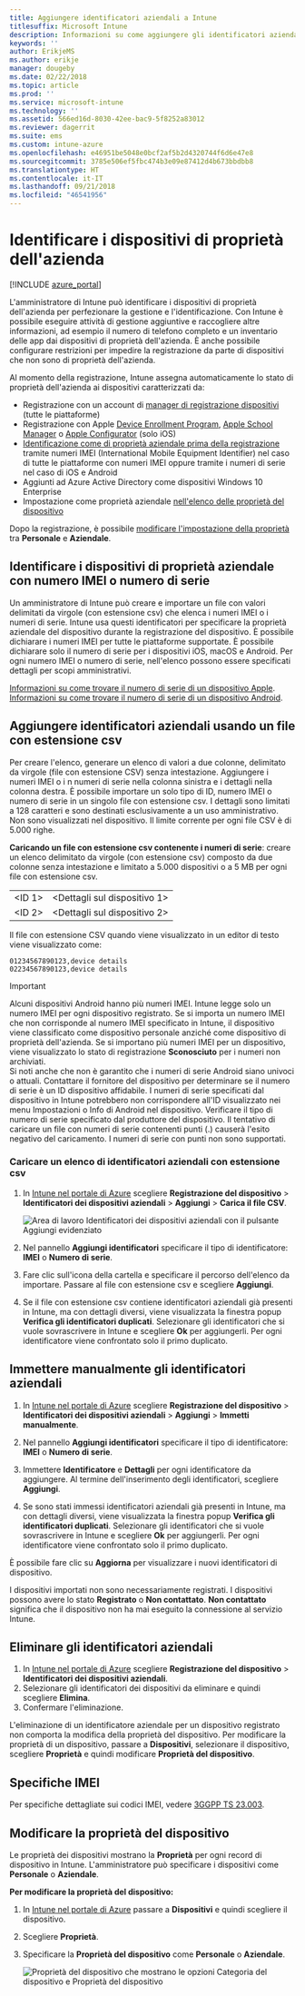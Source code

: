 ```yaml
---
title: Aggiungere identificatori aziendali a Intune
titlesuffix: Microsoft Intune
description: Informazioni su come aggiungere gli identificatori aziendali (metodo di registrazione, numeri IMEI e numeri di serie) a Microsoft Intune.
keywords: ''
author: ErikjeMS
ms.author: erikje
manager: dougeby
ms.date: 02/22/2018
ms.topic: article
ms.prod: ''
ms.service: microsoft-intune
ms.technology: ''
ms.assetid: 566ed16d-8030-42ee-bac9-5f8252a83012
ms.reviewer: dagerrit
ms.suite: ems
ms.custom: intune-azure
ms.openlocfilehash: e46951be5048e0bcf2af5b2d4320744f6d6e47e8
ms.sourcegitcommit: 3785e506ef5fbc474b3e09e87412d4b673bbdbb8
ms.translationtype: HT
ms.contentlocale: it-IT
ms.lasthandoff: 09/21/2018
ms.locfileid: "46541956"
---
```

# <a name="identify-devices-as-corporate-owned"></a>Identificare i dispositivi di proprietà dell'azienda

[!INCLUDE [azure_portal](./includes/azure_portal.md)]

L'amministratore di Intune può identificare i dispositivi di proprietà dell'azienda per perfezionare la gestione e l'identificazione. Con Intune è possibile eseguire attività di gestione aggiuntive e raccogliere altre informazioni, ad esempio il numero di telefono completo e un inventario delle app dai dispositivi di proprietà dell'azienda. È anche possibile configurare restrizioni per impedire la registrazione da parte di dispositivi che non sono di proprietà dell'azienda.

Al momento della registrazione, Intune assegna automaticamente lo stato di proprietà dell'azienda ai dispositivi caratterizzati da:

- Registrazione con un account di [manager di registrazione dispositivi](device-enrollment-manager-enroll.md) (tutte le piattaforme)
- Registrazione con Apple [Device Enrollment Program](device-enrollment-program-enroll-ios.md), [Apple School Manager](apple-school-manager-set-up-ios.md) o [Apple Configurator](apple-configurator-enroll-ios.md) (solo iOS)
- [Identificazione come di proprietà aziendale prima della registrazione](#identify-corporate-owned-devices-with-imei-or-serial-number) tramite numeri IMEI (International Mobile Equipment Identifier) nel caso di tutte le piattaforme con numeri IMEI oppure tramite i numeri di serie nel caso di iOS e Android
- Aggiunti ad Azure Active Directory come dispositivi Windows 10 Enterprise
- Impostazione come proprietà aziendale [nell'elenco delle proprietà del dispositivo](#change-device-ownership)

Dopo la registrazione, è possibile [modificare l'impostazione della proprietà](#change-device-ownership) tra **Personale** e **Aziendale**.

## <a name="identify-corporate-owned-devices-with-imei-or-serial-number"></a>Identificare i dispositivi di proprietà aziendale con numero IMEI o numero di serie

Un amministratore di Intune può creare e importare un file con valori delimitati da virgole (con estensione csv) che elenca i numeri IMEI o i numeri di serie. Intune usa questi identificatori per specificare la proprietà aziendale del dispositivo durante la registrazione del dispositivo. È possibile dichiarare i numeri IMEI per tutte le piattaforme supportate. È possibile dichiarare solo il numero di serie per i dispositivi iOS, macOS e Android. Per ogni numero IMEI o numero di serie, nell'elenco possono essere specificati dettagli per scopi amministrativi.

<!-- When you upload serial numbers for company-owned iOS devices, they must be paired with a corporate enrollment profile. Devices must then be enrolled using either Apple’s device enrollment program (DEP) or Apple Configurator to have them appear as company-owned. -->

[Informazioni su come trovare il numero di serie di un dispositivo Apple](https://support.apple.com/HT204308).<br>
[Informazioni su come trovare il numero di serie di un dispositivo Android](https://support.google.com/store/answer/3333000).

## <a name="add-corporate-identifiers-by-using-a-csv-file"></a>Aggiungere identificatori aziendali usando un file con estensione csv
Per creare l'elenco, generare un elenco di valori a due colonne, delimitato da virgole (file con estensione CSV) senza intestazione. Aggiungere i numeri IMEI o i n numeri di serie nella colonna sinistra e i dettagli nella colonna destra. È possibile importare un solo tipo di ID, numero IMEI o numero di serie in un singolo file con estensione csv. I dettagli sono limitati a 128 caratteri e sono destinati esclusivamente a un uso amministrativo. Non sono visualizzati nel dispositivo. Il limite corrente per ogni file CSV è di 5.000 righe.

**Caricando un file con estensione csv contenente i numeri di serie**: creare un elenco delimitato da virgole (con estensione csv) composto da due colonne senza intestazione e limitato a 5.000 dispositivi o a 5 MB per ogni file con estensione csv.

|||
|-|-|
|&lt;ID 1&gt;|&lt;Dettagli sul dispositivo 1&gt;|
|&lt;ID 2&gt;|&lt;Dettagli sul dispositivo 2&gt;|

Il file con estensione CSV quando viene visualizzato in un editor di testo viene visualizzato come:

```
01234567890123,device details
02234567890123,device details
```

> [!IMPORTANT]
> Alcuni dispositivi Android hanno più numeri IMEI. Intune legge solo un numero IMEI per ogni dispositivo registrato. Se si importa un numero IMEI che non corrisponde al numero IMEI specificato in Intune, il dispositivo viene classificato come dispositivo personale anziché come dispositivo di proprietà dell'azienda. Se si importano più numeri IMEI per un dispositivo, viene visualizzato lo stato di registrazione **Sconosciuto** per i numeri non archiviati.<br>
>Si noti anche che non è garantito che i numeri di serie Android siano univoci o attuali. Contattare il fornitore del dispositivo per determinare se il numero di serie è un ID dispositivo affidabile.
>I numeri di serie specificati dal dispositivo in Intune potrebbero non corrispondere all'ID visualizzato nei menu Impostazioni o Info di Android nel dispositivo. Verificare il tipo di numero di serie specificato dal produttore del dispositivo.
>Il tentativo di caricare un file con numeri di serie contenenti punti (.) causerà l'esito negativo del caricamento. I numeri di serie con punti non sono supportati.

### <a name="upload-a-csv-list-of-corporate-identifiers"></a>Caricare un elenco di identificatori aziendali con estensione csv

1. In [Intune nel portale di Azure](https://portal.azure.com) scegliere **Registrazione del dispositivo** > **Identificatori dei dispositivi aziendali** > **Aggiungi** > **Carica il file CSV**.

   ![Area di lavoro Identificatori dei dispositivi aziendali con il pulsante Aggiungi evidenziato](./media/add-corp-id.png)

2. Nel pannello **Aggiungi identificatori** specificare il tipo di identificatore: **IMEI** o **Numero di serie**.

3. Fare clic sull'icona della cartella e specificare il percorso dell'elenco da importare. Passare al file con estensione csv e scegliere **Aggiungi**. 

4. Se il file con estensione csv contiene identificatori aziendali già presenti in Intune, ma con dettagli diversi, viene visualizzata la finestra popup **Verifica gli identificatori duplicati**. Selezionare gli identificatori che si vuole sovrascrivere in Intune e scegliere **Ok** per aggiungerli. Per ogni identificatore viene confrontato solo il primo duplicato.

## <a name="manually-enter-corporate-identifiers"></a>Immettere manualmente gli identificatori aziendali

1. In [Intune nel portale di Azure](https://portal.azure.com) scegliere **Registrazione del dispositivo** > **Identificatori dei dispositivi aziendali** > **Aggiungi** > **Immetti manualmente**.

2. Nel pannello **Aggiungi identificatori** specificare il tipo di identificatore: **IMEI** o **Numero di serie**.

3. Immettere **Identificatore** e **Dettagli** per ogni identificatore da aggiungere. Al termine dell'inserimento degli identificatori, scegliere **Aggiungi**.

5. Se sono stati immessi identificatori aziendali già presenti in Intune, ma con dettagli diversi, viene visualizzata la finestra popup **Verifica gli identificatori duplicati**. Selezionare gli identificatori che si vuole sovrascrivere in Intune e scegliere **Ok** per aggiungerli. Per ogni identificatore viene confrontato solo il primo duplicato.

È possibile fare clic su **Aggiorna** per visualizzare i nuovi identificatori di dispositivo.

I dispositivi importati non sono necessariamente registrati. I dispositivi possono avere lo stato **Registrato** o **Non contattato**. **Non contattato** significa che il dispositivo non ha mai eseguito la connessione al servizio Intune.

## <a name="delete-corporate-identifiers"></a>Eliminare gli identificatori aziendali

1. In [Intune nel portale di Azure](https://portal.azure.com) scegliere **Registrazione del dispositivo** > **Identificatori dei dispositivi aziendali**.
2. Selezionare gli identificatori dei dispositivi da eliminare e quindi scegliere **Elimina**.
3. Confermare l'eliminazione.

L'eliminazione di un identificatore aziendale per un dispositivo registrato non comporta la modifica della proprietà del dispositivo. Per modificare la proprietà di un dispositivo, passare a **Dispositivi**, selezionare il dispositivo, scegliere **Proprietà** e quindi modificare **Proprietà del dispositivo**.

## <a name="imei-specifications"></a>Specifiche IMEI
Per specifiche dettagliate sui codici IMEI, vedere [3GGPP TS 23.003](https://portal.3gpp.org/desktopmodules/Specifications/SpecificationDetails.aspx?specificationId=729).

## <a name="change-device-ownership"></a>Modificare la proprietà del dispositivo

Le proprietà dei dispositivi mostrano la **Proprietà** per ogni record di dispositivo in Intune. L'amministratore può specificare i dispositivi come **Personale** o **Aziendale**.

**Per modificare la proprietà del dispositivo:**
1. In [Intune nel portale di Azure](https://portal.azure.com) passare a **Dispositivi** e quindi scegliere il dispositivo.
2. Scegliere **Proprietà**.
3. Specificare la **Proprietà del dispositivo** come **Personale** o **Aziendale**.

   ![Proprietà del dispositivo che mostrano le opzioni Categoria del dispositivo e Proprietà del dispositivo](./media/device-properties.png)
